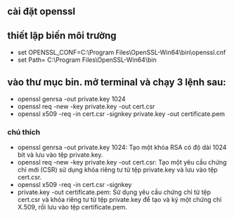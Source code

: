 ## cài đặt openssl
## thiết lập biến môi trường

- set OPENSSL_CONF=C:\Program Files\OpenSSL-Win64\bin\openssl.cnf
- set Path= C:\Program Files\OpenSSL-Win64\bin

## vào thư mục bin. mở terminal và chạy 3 lệnh sau:

- openssl genrsa -out private.key 1024
- openssl req -new -key private.key -out cert.csr
- openssl x509 -req -in cert.csr -signkey private.key -out certificate.pem


### chú thích 

- openssl genrsa -out private.key 1024: Tạo một khóa RSA có độ dài 1024 bit và lưu vào tệp private.key.
- openssl req -new -key private.key -out cert.csr: Tạo một yêu cầu chứng chỉ mới (CSR) sử dụng khóa riêng tư từ tệp private.key và lưu vào tệp cert.csr.
- openssl x509 -req -in cert.csr -signkey 
- private.key -out certificate.pem: Sử dụng yêu cầu chứng chỉ từ tệp cert.csr và khóa riêng tư từ tệp private.key để tạo và ký một chứng chỉ X.509, rồi lưu vào tệp certificate.pem.


